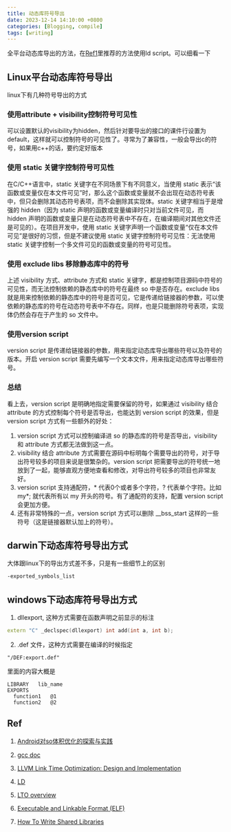 ```yaml
---
title: 动态库符号导出
date: 2023-12-14 14:10:00 +0800
categories: [Blogging, compile]
tags: [writing]
---
```


全平台动态库导出的方法，在[Ref1](#ref)里推荐的方法使用ld script。可以细看一下

## Linux平台动态库符号导出

linux下有几种符号导出的方式

### 使用attribute + visibility控制符号可见性

可以设置默认的visibility为hidden，然后针对要导出的接口的课件行设置为default，这样就可以控制符号的可见性了。寻常为了兼容性，一般会导出c的符号，如果用c++的话，要约定好版本

### 使用 static 关键字控制符号可见性

在C/C++语言中，static 关键字在不同场景下有不同意义，当使用 static 表示“该函数或变量仅在本文件可见”时，那么这个函数或变量就不会出现在动态符号表中，但只会删除其动态符号表项，而不会删除其实现体。static 关键字相当于是增强的 hidden（因为 static 声明的函数或变量编译时只对当前文件可见，而 hidden 声明的函数或变量只是在动态符号表中不存在，在编译期间对其他文件还是可见的）。在项目开发中，使用 static 关键字声明一个函数或变量“仅在本文件可见”是很好的习惯，但是不建议使用 static 关键字控制符号可见性：无法使用 static 关键字控制一个多文件可见的函数或变量的符号可见性。


### 使用 exclude libs 移除静态库中的符号

上述 visibility 方式、attribute 方式和 static 关键字，都是控制项目源码中符号的可见性，而无法控制依赖的静态库中的符号在最终 so 中是否存在。exclude libs 就是用来控制依赖的静态库中的符号是否可见，它是传递给链接器的参数，可以使依赖的静态库的符号在动态符号表中不存在。同样，也是只能删除符号表项，实现体仍然会存在于产生的 so 文件中。

### 使用version script

version script 是传递给链接器的参数，用来指定动态库导出哪些符号以及符号的版本。开启 version script 需要先编写一个文本文件，用来指定动态库导出哪些符号。


### 总结

看上去，version script 是明确地指定需要保留的符号，如果通过 visibility 结合 attribute 的方式控制每个符号是否导出，也能达到 version script 的效果，但是 version script 方式有一些额外的好处：

1. version script 方式可以控制编译进 so 的静态库的符号是否导出，visibility 和 attribute 方式都无法做到这一点。
2. visibility 结合 attribute 方式需要在源码中标明每个需要导出的符号，对于导出符号较多的项目来说是很繁杂的。version script 把需要导出的符号统一地放到了一起，能够直观方便地查看和修改，对导出符号较多的项目也非常友好。
3. version script 支持通配符，* 代表0个或者多个字符，? 代表单个字符。比如 my*; 就代表所有以 my 开头的符号。有了通配符的支持，配置 version script 会更加方便。
4. 还有非常特殊的一点，version script 方式可以删除 __bss_start 这样的一些符号（这是链接器默认加上的符号）。


## darwin下动态库符号导出方式

大体跟linux下的导出方式差不多，只是有一些细节上的区别

```bash
-exported_symbols_list
```

## windows下动态库符号导出方式

1. dllexport, 这种方式需要在函数声明之前显示的标注

```cpp
extern "C" _declspec(dllexport) int add(int a, int b);
```

2. .def 文件，这种方式需要在编译的时候指定

```shell
"/DEF:export.def"
```

里面的内容大概是

```
LIBRARY   lib_name
EXPORTS
  function1   @1
  function2   @2
```


## Ref

1. [Android对so体积优化的探索与实践](https://tech.meituan.com/2022/06/02/meituans-technical-exploration-and-practice-of-android-so-volume-optimization.html)

2. [gcc doc](https://gcc.gnu.org/onlinedocs/gcc)

3. [LLVM Link Time Optimization: Design and Implementation](https://llvm.org/docs/LinkTimeOptimization.html)

4. [LD](https://sourceware.org/binutils/docs/ld/VERSION.html)

5. [LTO overview](https://gcc.gnu.org/onlinedocs/gccint/LTO-Overview.html)

6. [Executable and Linkable Format (ELF)](https://www.cs.cmu.edu/afs/cs/academic/class/15213-f00/docs/elf.pdf)

7. [How To Write Shared Libraries](https://www.akkadia.org/drepper/dsohowto.pdf)
